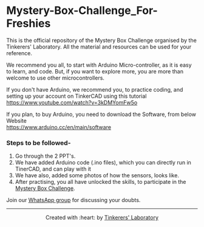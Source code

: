 # Mystery-Box-Challenge_For-Freshies
This is the official repository of the Mystery Box Challenge organised by the Tinkerers' Laboratory. All the material and resources can be used for your reference.

We recommend you all, to start with Arduino Micro-controller, as it is easy to learn, and code. But, if you want to explore more, you are more than welcome to use other microcontrollers.

If you don't have Arduino, we recommend you, to practice coding, and setting up your account on TinkerCAD using this tutorial <br>
https://www.youtube.com/watch?v=3kDMYomFw5o

If you plan, to buy Arduino, you need to download the Software, from below Website <br>
https://www.arduino.cc/en/main/software

### Steps to be followed-
1. Go through the 2 PPT's.
2. We have added Arduino code (.ino files), which you can directly run in TinerCAD, and can play with it
3. We have also, added some photos of how the sensors, looks like.
4. After practising, you all have unlocked the skills, to participate in the [Mystery Box Challenge](https://docs.google.com/document/d/1b1nE6t7oxXSyu1lr7PiWFSRvwqNmygm4GKN123kOme8/edit).



Join our [WhatsApp group](https://chat.whatsapp.com/Cdz5kd7npcg0lsmDHp5II5) for discussing your doubts.

***

<p align="center">Created with :heart: by <a href="https://www.tinkerers-lab.org/">Tinkerers' Laboratory</a></p>

